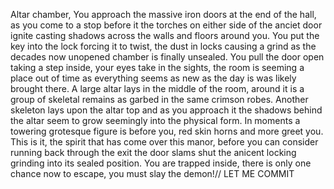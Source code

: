Altar chamber, You approach the massive iron doors at the end of the hall, as you come to a stop before it the torches on either side of the anciet door ignite casting shadows across the walls and floors around you. You put the key into the lock forcing it to twist, the dust in locks causing a grind as the decades now unopened chamber is finally unsealed. You pull the door open taking a step inside, your eyes take in the sights, the room is seeming a place out of time as everything seems as new as the day is was likely brought there. A large altar lays in the middle of the room, around it is a group of skeletal remains as garbed in the same crimson robes. Another skeleton lays upon the altar top and as you approach it the shadows behind the altar seem to grow seemingly into the physical form. In moments a towering grotesque figure is before you, red skin horns and more greet you. This is it, the spirit that has come over this manor, before you can consider running back through the exit the door slams shut the anicent locking grinding into its sealed position. You are trapped inside, there is only one chance now to escape, you must slay the demon!// LET ME COMMIT